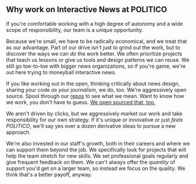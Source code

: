 ## Why work on Interactive News at POLITICO

If you're comfortable working with a high degree of autonomy and a wide scope of responsibility, our team is a unique opportunity.

Because we're small, we have to be radically economical, and we treat that as our advantage. Part of our drive isn't just to grind out the work, but to discover the ways we can _do_ the work better. We often prioritize projects that teach us lessons or give us tools and design patterns we can reuse. We still go toe-to-toe with bigger news organizations, so if you're game, we're out here trying to moneyball interactive news.

If you like working out in the open, thinking critically about news design, sharing your code _as your journalism_, we do, too. We're aggressively open source. Spool through our [repos](https://the-politico.github.io) to see what we mean. Want to know how we work, you don't have to guess. [We open sourced that, too.](https://docs.politicoapps.com)

We aren't driven by clicks, but we aggressively market our work and take responsibility for our own strategy. If it's unique or innovative or just _feels POLITICO_, we'll say yes over a dozen derivative ideas to pursue a new approach.

We're also invested in our staff's growth, both in their careers and where we can support them beyond the job. We specifically look for projects that will help the team stretch for new skills. We set professional goals regularly and give frequent feedback on them. We can't always offer the _quantity_ of support you'd get on a larger team, so instead we focus on the quality. We think that's a better payoff, anyway.
